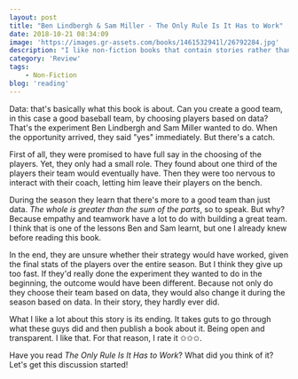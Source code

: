 ```yaml
---
layout: post
title: "Ben Lindbergh & Sam Miller - The Only Rule Is It Has to Work"
date: 2018-10-21 08:34:09
image: 'https://images.gr-assets.com/books/1461532941l/26792284.jpg'
description: "I like non-fiction books that contain stories rather than facts and figures. What I knew from <em>The Only Rule Is It Has to Work</em> before I started, was that this was a story-kind of non-fiction book. I was happy to start reading it and overall I'm quite happy that I did!"
category: 'Review'
tags:
    - Non-Fiction
blog: 'reading'
---
```

Data: that's basically what this book is about. Can you create a good team, in this case a good baseball team, by choosing players based on data? That's the experiment Ben Lindbergh and Sam Miller wanted to do. When the opportunity arrived, they said "yes" immediately. But there's a catch.

First of all, they were promised to have full say in the choosing of the players. Yet, they only had a small role. They found about one third of the players their team would eventually have. Then they were too nervous to interact with their coach, letting him leave their players on the bench. 

During the season they learn that there's more to a good team than just data. <em>The whole is greater than the sum of the parts</em>, so to speak. But why? Because empathy and teamwork have a lot to do with building a great team. I think that is one of the lessons Ben and Sam learnt, but one I already knew before reading this book.

In the end, they are unsure whether their strategy would have worked, given the final stats of the players over the entire season. But I think they give up too fast. If they'd really done the experiment they wanted to do in the beginning, the outcome would have been different. Because not only do they choose their team based on data, they would also change it during the season based on data. In their story, they hardly ever did.

What I like a lot about this story is its ending. It takes guts to go through what these guys did and then publish a book about it. Being open and transparent. I like that. For that reason, I rate it ✩✩✩. 

Have you read <em>The Only Rule Is It Has to Work</em>? What did you think of it? Let's get this discussion started!    